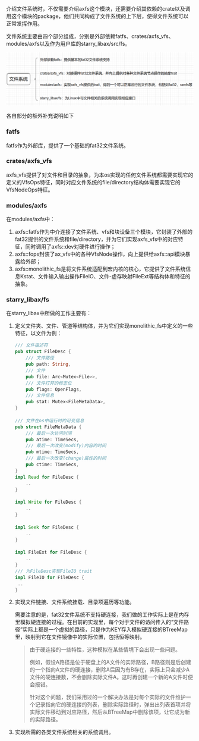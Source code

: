 
介绍文件系统时，不仅需要介绍axfs这个模块，还需要介绍其依赖的crate以及调用这个模块的package，他们共同构成了文件系统的上下层，使得文件系统可以正常发挥作用。

文件系统主要由四个部分组成，分别是外部依赖fatfs、crates/axfs_vfs、modules/axfs以及作为用户库的starry_libax/src/fs。

![avatar](../figures/axfs.png)

各自部分的额外补充说明如下

### fatfs

fatfs作为外部库，提供了一个基础的fat32文件系统。

### crates/axfs_vfs

axfs_vfs提供了对文件和目录的抽象，为本os实现的任何文件系统都需要实现它的定义的VfsOps特征，同时对应文件系统的file/directory结构体需要实现它的VfsNodeOps特征。

### modules/axfs

在modules/axfs中：

1. axfs::fatfs作为中介连接了文件系统、vfs和块设备三个模块，它封装了外部的fat32提供的文件系统和file/directory，并为它们实现axfs_vfs中的对应特征，同时调用了axfs::dev对硬件进行操作；
2. axfs::fops封装了ax_vfs中的各种VfsNode操作，向上提供给axfs::api模块暴露给外部；
3. axfs::monolithic_fs是将文件系统适配到宏内核的核心，它提供了文件系统信息Kstat、文件输入输出操作FileIO、文件-虚存映射FileExt等结构体和特征的抽象。



### starry_libax/fs

在starry_libax中所做的工作主要有：

1. 定义文件夹、文件、管道等结构体，并为它们实现monolithic_fs中定义的一些特征，以文件为例：

   ```rust
   /// 文件描述符
   pub struct FileDesc {
       /// 文件路径
       pub path: String,
       /// 文件
       pub file: Arc<Mutex<File>>,
       /// 文件打开的标志位
       pub flags: OpenFlags,
       /// 文件信息
       pub stat: Mutex<FileMetaData>,
   }
   
   /// 文件在os中运行时的可变信息
   pub struct FileMetaData {
       /// 最后一次访问时间
       pub atime: TimeSecs,
       /// 最后一次改变(modify)内容的时间
       pub mtime: TimeSecs,
       /// 最后一次改变(change)属性的时间
       pub ctime: TimeSecs,
   }
   impl Read for FileDesc {
       ..
   }
   
   impl Write for FileDesc {
       ..
   }
   
   impl Seek for FileDesc {
       ..
   }
   
   impl FileExt for FileDesc {
       ..
   }
   /// 为FileDesc实现FileIO trait
   impl FileIO for FileDesc {
   	..
   }
   ```

2. 实现文件链接、文件系统挂载、目录项遍历等功能。

   需要注意的是，fat32文件系统不支持硬连接，我们做的工作实际上是在内存里模拟硬连接的过程。在目前的实现里，每个对于文件的访问传入的“文件路径”实际上都是一个虚拟的路径，只是作为KEY存入模拟硬连接的BTreeMap里，映射到它在文件镜像中的实际位置，包括恒等映射。

   > 由于硬连接的一些特性，这种模拟在某些情境下会出现一些问题。
   >
   > 例如，假设A路径是位于硬盘上的A文件的实际路径，B路径则是后创建的一个指向A文件的硬连接，删除A后因为有B存在，实际上只会减少A文件的硬连接数，不会删除实际文件A。这时再创建一个新的A文件时便会报错。
   >
   > 针对这个问题，我们采用过的一个解决办法是对每个实际的文件维护一个记录指向它的硬连接的列表，删除实际路径时，弹出出列表首项并将实际文件移动到对应路径，然后从BTreeMap中删除该项，让它成为新的实际路径。

3. 实现所需的各类文件系统相关的系统调用。
